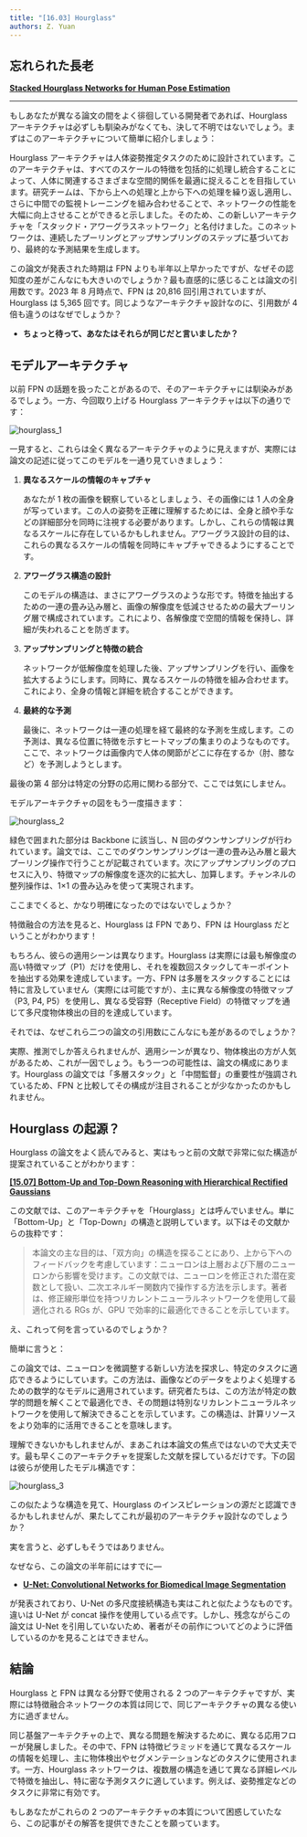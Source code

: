 ```yaml
---
title: "[16.03] Hourglass"
authors: Z. Yuan
---
```


## 忘れられた長老

[**Stacked Hourglass Networks for Human Pose Estimation**](https://arxiv.org/abs/1603.06937)

---

もしあなたが異なる論文の間をよく徘徊している開発者であれば、Hourglass アーキテクチャは必ずしも馴染みがなくても、決して不明ではないでしょう。まずはこのアーキテクチャについて簡単に紹介しましょう：

Hourglass アーキテクチャは人体姿勢推定タスクのために設計されています。このアーキテクチャは、すべてのスケールの特徴を包括的に処理し統合することによって、人体に関連するさまざまな空間的関係を最適に捉えることを目指しています。研究チームは、下から上への処理と上から下への処理を繰り返し適用し、さらに中間での監視トレーニングを組み合わせることで、ネットワークの性能を大幅に向上させることができると示しました。そのため、この新しいアーキテクチャを「スタックド・アワーグラスネットワーク」と名付けました。このネットワークは、連続したプーリングとアップサンプリングのステップに基づいており、最終的な予測結果を生成します。

この論文が発表された時期は FPN よりも半年以上早かったですが、なぜその認知度の差がこんなにも大きいのでしょうか？最も直感的に感じることは論文の引用数です。2023 年 8 月時点で、FPN は 20,816 回引用されていますが、Hourglass は 5,365 回です。同じようなアーキテクチャ設計なのに、引用数が 4 倍も違うのはなぜでしょうか？

- **ちょっと待って、あなたはそれらが同じだと言いましたか？**

## モデルアーキテクチャ

以前 FPN の話題を扱ったことがあるので、そのアーキテクチャには馴染みがあるでしょう。一方、今回取り上げる Hourglass アーキテクチャは以下の通りです：

![hourglass_1](./img/hourglass_1.jpg)

一見すると、これらは全く異なるアーキテクチャのように見えますが、実際には論文の記述に従ってこのモデルを一通り見ていきましょう：

1. **異なるスケールの情報のキャプチャ**

   あなたが 1 枚の画像を観察しているとしましょう、その画像には 1 人の全身が写っています。この人の姿勢を正確に理解するためには、全身と顔や手などの詳細部分を同時に注視する必要があります。しかし、これらの情報は異なるスケールに存在しているかもしれません。アワーグラス設計の目的は、これらの異なるスケールの情報を同時にキャプチャできるようにすることです。

2. **アワーグラス構造の設計**

   このモデルの構造は、まさにアワーグラスのような形です。特徴を抽出するための一連の畳み込み層と、画像の解像度を低減させるための最大プーリング層で構成されています。これにより、各解像度で空間的情報を保持し、詳細が失われることを防ぎます。

3. **アップサンプリングと特徴の統合**

   ネットワークが低解像度を処理した後、アップサンプリングを行い、画像を拡大するようにします。同時に、異なるスケールの特徴を組み合わせます。これにより、全身の情報と詳細を統合することができます。

4. **最終的な予測**

   最後に、ネットワークは一連の処理を経て最終的な予測を生成します。この予測は、異なる位置に特徴を示すヒートマップの集まりのようなものです。ここで、ネットワークは画像内で人体の関節がどこに存在するか（肘、膝など）を予測しようとします。

最後の第 4 部分は特定の分野の応用に関わる部分で、ここでは気にしません。

モデルアーキテクチャの図をもう一度描きます：

![hourglass_2](./img/hourglass_2.jpg)

緑色で囲まれた部分は Backbone に該当し、N 回のダウンサンプリングが行われています。論文では、ここでのダウンサンプリングは一連の畳み込み層と最大プーリング操作で行うことが記載されています。次にアップサンプリングのプロセスに入り、特徴マップの解像度を逐次的に拡大し、加算します。チャンネルの整列操作は、1×1 の畳み込みを使って実現されます。

ここまでくると、かなり明確になったのではないでしょうか？

特徴融合の方法を見ると、Hourglass は FPN であり、FPN は Hourglass だということがわかります！

もちろん、彼らの適用シーンは異なります。Hourglass は実際には最も解像度の高い特徴マップ（P1）だけを使用し、それを複数回スタックしてキーポイントを抽出する効果を達成しています。一方、FPN は多層をスタックすることには特に言及していません（実際には可能ですが）、主に異なる解像度の特徴マップ（P3, P4, P5）を使用し、異なる受容野（Receptive Field）の特徴マップを通じて多尺度物体検出の目的を達成しています。

それでは、なぜこれら二つの論文の引用数にこんなにも差があるのでしょうか？

実際、推測でしか答えられませんが、適用シーンが異なり、物体検出の方が人気があるため、これが一因でしょう。もう一つの可能性は、論文の構成にあります。Hourglass の論文では「多層スタック」と「中間監督」の重要性が強調されているため、FPN と比較してその構成が注目されることが少なかったのかもしれません。

## Hourglass の起源？

Hourglass の論文をよく読んでみると、実はもっと前の文献で非常に似た構造が提案されていることがわかります：

[**[15.07] Bottom-Up and Top-Down Reasoning with Hierarchical Rectified Gaussians**](https://arxiv.org/abs/1507.05699)

この文献では、このアーキテクチャを「Hourglass」とは呼んでいません。単に「Bottom-Up」と「Top-Down」の構造と説明しています。以下はその文献からの抜粋です：

> 本論文の主な目的は、「双方向」の構造を探ることにあり、上から下へのフィードバックを考慮しています：ニューロンは上層および下層のニューロンから影響を受けます。この文献では、ニューロンを修正された潜在変数として扱い、二次エネルギー関数内で操作する方法を示します。著者は、修正線形単位を持つリカレントニューラルネットワークを使用して最適化される RGs が、GPU で効率的に最適化できることを示しています。

え、これって何を言っているのでしょうか？

簡単に言うと：

この論文では、ニューロンを微調整する新しい方法を探求し、特定のタスクに適応できるようにしています。この方法は、画像などのデータをよりよく処理するための数学的なモデルに適用されています。研究者たちは、この方法が特定の数学的問題を解くことで最適化でき、その問題は特別なリカレントニューラルネットワークを使用して解決できることを示しています。この構造は、計算リソースをより効率的に活用できることを意味します。

理解できないかもしれませんが、まあこれは本論文の焦点ではないので大丈夫です。最も早くこのアーキテクチャを提案した文献を探しているだけです。下の図は彼らが使用したモデル構造です：

![hourglass_3](./img/hourglass_3.jpg)

この似たような構造を見て、Hourglass のインスピレーションの源だと認識できるかもしれませんが、果たしてこれが最初のアーキテクチャ設計なのでしょうか？

実を言うと、必ずしもそうではありません。

なぜなら、この論文の半年前にはすでに—

- [**U-Net: Convolutional Networks for Biomedical Image Segmentation**](https://arxiv.org/abs/1505.04597)

が発表されており、U-Net の多尺度接続構造も実はこれと似たようなものです。違いは U-Net が concat 操作を使用している点です。しかし、残念ながらこの論文は U-Net を引用していないため、著者がその前作についてどのように評価しているのかを見ることはできません。

## 結論

Hourglass と FPN は異なる分野で使用される 2 つのアーキテクチャですが、実際には特徴融合ネットワークの本質は同じで、同じアーキテクチャの異なる使い方に過ぎません。

同じ基盤アーキテクチャの上で、異なる問題を解決するために、異なる応用フローが発展しました。その中で、FPN は特徴ピラミッドを通じて異なるスケールの情報を処理し、主に物体検出やセグメンテーションなどのタスクに使用されます。一方、Hourglass ネットワークは、複数層の構造を通じて異なる詳細レベルで特徴を抽出し、特に密な予測タスクに適しています。例えば、姿勢推定などのタスクに非常に有効です。

もしあなたがこれらの 2 つのアーキテクチャの本質について困惑していたなら、この記事がその解答を提供できたことを願っています。
